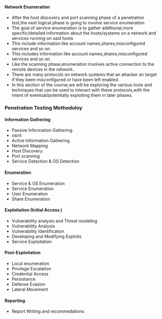 #### Network Enumeration
- After the host discovery and port scanning phase of a penetration test,the next logical phase is going to involve service enumeration
- The goal of service enumeration is to gather additional,more specific/detailed information about the hosts/systems on a network and services running on said hosts
- This include information like account names,shares,misconfigured services and so on.
- This includes information like account names,shares,misconfigured services and so on.
- Like the scanning phase,enumeration involves active connection to the remote devices in the network.
- There are many protocols on network systems that an attacker an target if they been misconfigured or have been left enabled.
- In this section of the course,we will be exploring the various tools and techniques that can be used to interact with these protocols,with the intent of eventual/potentially exploiting them in later phases.

### Penetration Testing Methodoloy

#### Information Gathering
- Passive Information Gathering 
- osint
- Active Information Gathering
- Network Mapping
- Host Discovery
- Port scanning
- Service Detection & OS Detection
#### Enumeration
- Service & OS Enumeration
- Service Enumeration
- User Enumeration
- Share Enumeration
#### Exploitation (Initial Access )
- Vulnerability analysis and Threat modeling
- Vulnerability Analysis
- Vulnerability Identification
- Developing and Modifying Exploits
- Service Exploitation
#### Post-Exploitation
- Local enumeration
- Privilege Escalation
- Credential Access
- Persistance
- Defense Evasion
- Lateral Movement
#### Reporting
- Report Writing and recommedations
